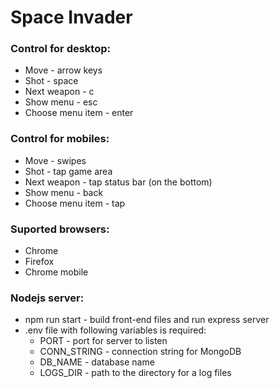 # Space Invader

### Control for desktop:
- Move - arrow keys
- Shot - space
- Next weapon - c
- Show menu - esc
- Choose menu item - enter

### Control for mobiles:
- Move - swipes
- Shot - tap game area
- Next weapon - tap status bar (on the bottom)
- Show menu - back
- Choose menu item - tap

### Suported browsers:
- Chrome
- Firefox
- Chrome mobile

### Nodejs server:
- npm run start - build front-end files and run express server
- .env file with following variables is required:
    * PORT - port for server to listen
    * CONN_STRING - connection string for MongoDB
    * DB_NAME - database name
    * LOGS_DIR - path to the directory for a log files
